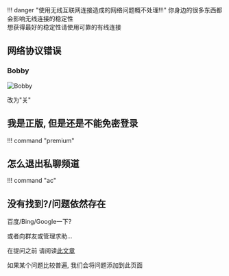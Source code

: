 !!! danger "使用无线互联网连接造成的网络问题概不处理!!!"
    你身边的很多东西都会影响无线连接的稳定性  
    想获得最好的稳定性请使用可靠的有线连接
<!-- ## 如何调整大厅音乐音量?
![音量调节亮](https://img.fastmirror.net/s/2025/08/12/689b3e2883b8a.png#only-light)
![音量调节暗](https://img.fastmirror.net/s/2025/08/12/689b3e2916708.png#only-dark) -->

## 网络协议错误
### Bobby
![Bobby](https://img.fastmirror.net/s/2025/08/26/68adc1ec1e81e.png)

改为"关"
## 我是正版, 但是还是不能免密登录
!!! command "premium"

## 怎么退出私聊频道
!!! command "ac"

## 没有找到?/问题依然存在
百度/Bing/Google一下?

或者向群友或管理求助...

在提问之前 请阅读[此文章](https://github.com/ryanhanwu/How-To-Ask-Questions-The-Smart-Way/blob/main/README-zh_CN.md)

如果某个问题比较普遍, 我们会将问题添加到此页面